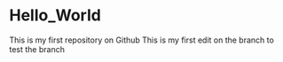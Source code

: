 # Hello_World
This is my first repository on Github
This is my first edit on the branch to test the branch
